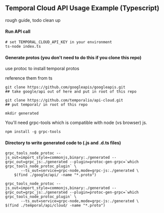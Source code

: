 ## Temporal Cloud API Usage Example (Typescript)

rough guide, todo clean up

#### Run API call
```
# set TEMPORAL_CLOUD_API_KEY in your environment
ts-node index.ts
```

#### Generate protos (you don't need to do this if you clone this repo)

use protoc to install temporal protos

reference them from ts

```
git clone https://github.com/googleapis/googleapis.git
## take google/api out of here and put in root of this repo

git clone https://github.com/temporalio/api-cloud.git
## put temporal/ in root of this repo

mkdir generated
```

You'll need grpc-tools which is compatible with node (vs browser) js.

`npm install -g grpc-tools`

#### Directory to write generated code to (.js and .d.ts files)

```
grpc_tools_node_protoc --js_out=import_style=commonjs,binary:./generated --grpc_out=grpc_js:./generated --plugin=protoc-gen-grpc=`which grpc_tools_node_protoc_plugin` \
       --ts_out=service=grpc-node,mode=grpc-js:./generated \
    $(find ./google/api/ -name "*.proto")

grpc_tools_node_protoc --js_out=import_style=commonjs,binary:./generated --grpc_out=grpc_js:./generated --plugin=protoc-gen-grpc=`which grpc_tools_node_protoc_plugin` \
       --ts_out=service=grpc-node,mode=grpc-js:./generated \
$(find ./temporal/api/cloud/ -name "*.proto")
```
